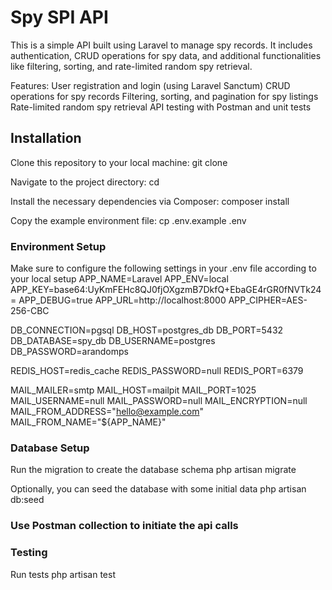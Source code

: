 # Spy SPI API

This is a simple API built using Laravel to manage spy records. It includes authentication, CRUD operations for spy data, and additional functionalities like filtering, sorting, and rate-limited random spy retrieval.

Features:
User registration and login (using Laravel Sanctum)
CRUD operations for spy records
Filtering, sorting, and pagination for spy listings
Rate-limited random spy retrieval
API testing with Postman and unit tests

## Installation

Clone this repository to your local machine:
git clone <repo-url>

Navigate to the project directory:
cd <project-directory>

Install the necessary dependencies via Composer:
composer install

Copy the example environment file:
cp .env.example .env

### Environment Setup

Make sure to configure the following settings in your .env file according to your local setup
APP_NAME=Laravel
APP_ENV=local
APP_KEY=base64:UyKmFEHc8QJ0fjOXgzmB7DkfQ+EbaGE4rGR0fNVTk24=
APP_DEBUG=true
APP_URL=http://localhost:8000
APP_CIPHER=AES-256-CBC

DB_CONNECTION=pgsql
DB_HOST=postgres_db
DB_PORT=5432
DB_DATABASE=spy_db
DB_USERNAME=postgres
DB_PASSWORD=arandomps

REDIS_HOST=redis_cache
REDIS_PASSWORD=null
REDIS_PORT=6379

MAIL_MAILER=smtp
MAIL_HOST=mailpit
MAIL_PORT=1025
MAIL_USERNAME=null
MAIL_PASSWORD=null
MAIL_ENCRYPTION=null
MAIL_FROM_ADDRESS="hello@example.com"
MAIL_FROM_NAME="${APP_NAME}"

### Database Setup

Run the migration to create the database schema
php artisan migrate

Optionally, you can seed the database with some initial data
php artisan db:seed

### Use Postman collection to initiate the api calls

### Testing
Run tests
php artisan test

